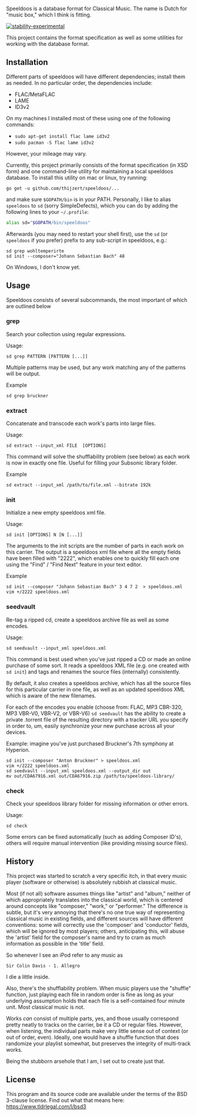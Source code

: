 Speeldoos is a database format for Classical Music. The name is Dutch for "music box," which I think is fitting.

[![stability-experimental](https://img.shields.io/badge/stability-experimental-orange.svg)](https://github.com/emersion/stability-badges#experimental)

This project contains the format specification as well as some utilities for working with the database format.

Installation
---------------
Different parts of speeldoos will have different dependencies; install them as needed. In no particular order, the dependencies include:

* FLAC/MetaFLAC
* LAME
* ID3v2

On my machines I installed most of these using one of the following commands:

* `sudo apt-get install flac lame id3v2`
* `sudo pacman -S flac lame id3v2`

However, your mileage may vary.

Currently, this project primarily consists of the format specification (in XSD form) and one command-line utility for maintaining a local speeldoos database.
To install this utility on mac or linux, try running:

    go get -u github.com/thijzert/speeldoos/...

and make sure `$GOPATH/bin` is in your PATH.
Personally, I like to alias `speeldoos` to `sd` (sorry SimpleDefects), which you can do by adding the following lines to your `~/.profile`:

```bash
alias sd="$GOPATH/bin/speeldoos"
```

Afterwards (you may need to restart your shell first), use the `sd` (or `speeldoos` if you prefer) prefix to any sub-script in speeldoos, e.g.:

    sd grep wohltemperirte
    sd init --composer="Johann Sebastian Bach" 48

On Windows, I don't know yet.

Usage
-----
Speeldoos consists of several subcommands, the most important of which are outlined below

### grep
Search your collection using regular expressions.

Usage:

    sd grep PATTERN [PATTERN [...]]

Multiple patterns may be used, but any work matching any of the patterns will be output.

Example

    sd grep bruckner

### extract
Concatenate and transcode each work's parts into large files.

Usage:

    sd extract --input_xml FILE  [OPTIONS]

This command will solve the shufflability problem (see below) as each work is now in exactly one file. Useful for filling your Subsonic library folder.

Example

    sd extract --input_xml /path/to/file.xml --bitrate 192k

### init
Initialize a new empty speeldoos xml file.

Usage:

    sd init [OPTIONS] N [N [...]]

The arguments to the init scripts are the number of parts in each work on this carrier. The output is a speeldoos xml file where all the empty fields have been filled with "2222", which enables one to quickly fill each one using the "Find" / "Find Next" feature in your text editor.

Example

    sd init --composer "Johann Sebastian Bach" 3 4 7 2  > speeldoos.xml
    vim +/2222 speeldoos.xml

### seedvault
Re-tag a ripped cd, create a speeldoos archive file as well as some encodes.

Usage:

    sd seedvault --input_xml speeldoos.xml

This command is best used when you've just ripped a CD or made an online purchase of some sort.
It reads a speeldoos XML file (e.g. one created with `sd init`) and tags and renames the source files (internally) consistently.

By default, it also creates a speeldoos archive, which has all the source files for this particular carrier in one file, as well as an updated speeldoos XML which is aware of the new filenames.

For each of the encodes you enable (choose from: FLAC, MP3 CBR-320, MP3 VBR-V0, VBR-V2, or VBR-V6) `sd seedvault` has the ability to create a private .torrent file of the resulting directory with a tracker URL you specify in order to, um, easily synchronize your new purchase across all your devices.

Example: imagine you've just purchased Bruckner's 7th symphony at Hyperion.

    sd init --composer "Anton Bruckner" > speeldoos.xml
    vim +/2222 speeldoos.xml
    sd seedvault --input_xml speeldoos.xml --output_dir out
    mv out/CDA67916.xml out/CDA67916.zip /path/to/speeldoos-library/

### check
Check your speeldoos library folder for missing information or other errors.

Usage:

    sd check

Some errors can be fixed automatically (such as adding Composer ID's), others will require manual intervention (like providing missing source files).

History
-------
This project was started to scratch a very specific itch, in that every music player (software or otherwise) is absolutely rubbish at classical music.

Most (if not all) software assumes things like "artist" and "album," neither of which appropriately translates into the classical world, which is centered around concepts like "composer," "work," or "performer."
The difference is subtle, but it's very annoying that there's no one true way of representing classical music in existing fields, and different sources will have different conventions: some will correctly use the 'composer' and 'conductor' fields, which will be ignored by most players; others, anticipating this, will abuse the 'artist' field for the composer's name and try to cram as much information as possible in the 'title' field.

So whenever I see an iPod refer to any music as

    Sir Colin Davis - 1. Allegro

I die a little inside.

Also, there's the shufflability problem. When music players use the "shuffle" function, just playing each file in random order is fine as long as your underlying assumption holds that each file is a self-contained four minute unit. 
Most classical music is not.

Works *can* consist of multiple parts, yes, and those usually correspond pretty neatly to tracks on the carrier, be it a CD or regular files.
However, when listening, the individual parts make very little sense out of context (or out of order, even).
Ideally, one would have a shuffle function that does randomize your playlist somewhat, but preserves the integrity of multi-track works.

Being the stubborn arsehole that I am, I set out to create just that.

License
-------
This program and its source code are available under the terms of the BSD 3-clause license.
Find out what that means here: https://www.tldrlegal.com/l/bsd3
